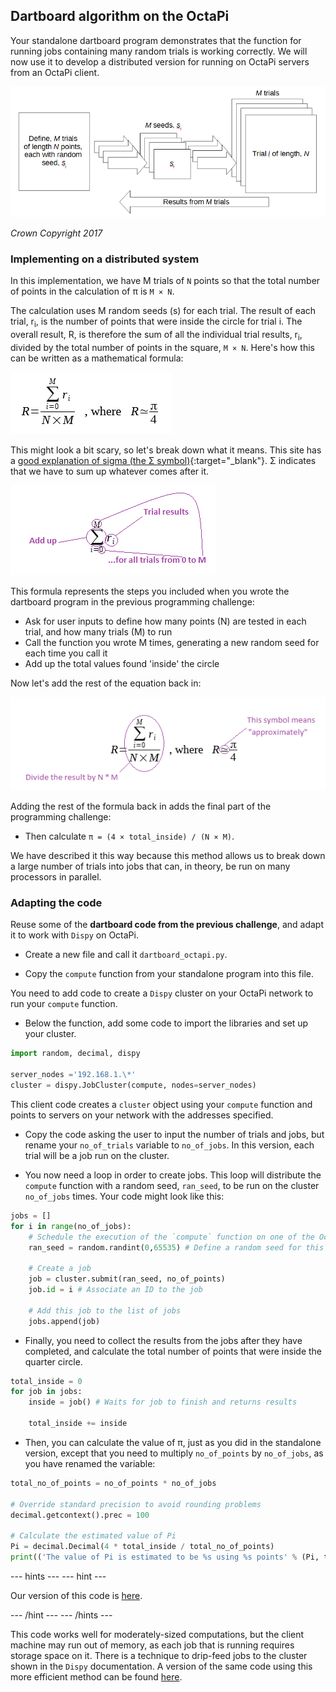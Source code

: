 ## Dartboard algorithm on the OctaPi

Your standalone dartboard program demonstrates that the function for running jobs containing many random trials is working correctly. We will now use it to develop a distributed version for running on OctaPi servers from an OctaPi client.

  ![Representation of Monte Carlo method comprising M trials of length N, each with a random seed, si](images/m-trials-of-n-points.png)

  _Crown Copyright 2017_

### Implementing on a distributed system

In this implementation, we have M trials of `N` points so that the total number of points in the calculation of π is `M × N`.

The calculation uses M random seeds (s) for each trial. The result of each trial, r<sub>i</sub>, is the number of points that were inside the circle for trial i. The overall result, R, is therefore the sum of all the individual trial results, r<sub>i</sub>, divided by the total number of points in the square, `M × N`. Here's how this can be written as a mathematical formula:

!["dartboard" calculation](images/dartboard-calculation.png)

This might look a bit scary, so let's break down what it means. This site has a [good explanation of sigma (the Σ symbol)](https://www.mathsisfun.com/algebra/sigma-notation.html){:target="_blank"}. Σ indicates that we have to sum up whatever comes after it.

 ![How the sigma works](images/dartboard-calculation1.png)

 This formula represents the steps you included when you wrote the dartboard program in the previous programming challenge:
 - Ask for user inputs to define how many points (N) are tested in each trial, and how many trials (M) to run
 - Call the function you wrote M times, generating a new random seed for each time you call it
 - Add up the total values found 'inside' the circle

Now let's add the rest of the equation back in:

  ![Final equation](images/dartboard-calculation2.png)

Adding the rest of the formula back in adds the final part of the programming challenge:
 - Then calculate `π = (4 × total_inside) / (N × M)`.

We have described it this way because this method allows us to break down a large number of trials into jobs that can, in theory, be run on many processors in parallel.

### Adapting the code

Reuse some of the **dartboard code from the previous challenge**, and adapt it to work with `Dispy` on OctaPi.

+ Create a new file and call it `dartboard_octapi.py`.

+ Copy the `compute` function from your standalone program into this file.

You need to add code to create a `Dispy` cluster on your OctaPi network to run your `compute` function.

+ Below the function, add some code to import the libraries and set up your cluster.

```python
import random, decimal, dispy

server_nodes ='192.168.1.\*'
cluster = dispy.JobCluster(compute, nodes=server_nodes)
```

This client code creates a `cluster` object using your `compute` function and points to servers on your network with the addresses specified.

+ Copy the code asking the user to input the number of trials and jobs, but rename your `no_of_trials` variable to `no_of_jobs`. In this version, each trial will be a job run on the cluster.

+ You now need a loop in order to create jobs. This loop will distribute the `compute` function with a random seed, `ran_seed`, to be run on the cluster `no_of_jobs` times. Your code might look like this:

```python
jobs = []
for i in range(no_of_jobs):
    # Schedule the execution of the `compute` function on one of the OctaPi nodes
    ran_seed = random.randint(0,65535) # Define a random seed for this job

    # Create a job
    job = cluster.submit(ran_seed, no_of_points)
    job.id = i # Associate an ID to the job

    # Add this job to the list of jobs
    jobs.append(job)
```

+ Finally, you need to collect the results from the jobs after they have completed, and calculate the total number of points that were inside the quarter circle.

```python
total_inside = 0
for job in jobs:
    inside = job() # Waits for job to finish and returns results

    total_inside += inside
```

+ Then, you can calculate the value of π, just as you did in the standalone version, except that you need to multiply `no_of_points` by `no_of_jobs`, as you have renamed the variable:

```python
total_no_of_points = no_of_points * no_of_jobs

# Override standard precision to avoid rounding problems
decimal.getcontext().prec = 100

# Calculate the estimated value of Pi
Pi = decimal.Decimal(4 * total_inside / total_no_of_points)
print(('The value of Pi is estimated to be %s using %s points' % (Pi, total_no_of_points) ))
```

--- hints ---
--- hint ---

Our version of this code is [here](resources/dartboard_octapi.py).

--- /hint ---
--- /hints ---

This code works well for moderately-sized computations, but the client machine may run out of memory, as each job that is running requires storage space on it. There is a technique to drip-feed jobs to the cluster shown in the `Dispy` documentation. A version of the same code using this more efficient method can be found [here](resources/compute_pi_efficient.py).
